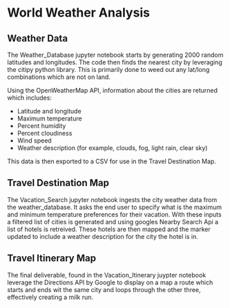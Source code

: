 # World Weather Analysis

## Weather Data

The Weather_Database jupyter notebook starts by generating 2000 random latitudes and longitudes.  The code then finds the nearest city by leveraging the citipy python library.  This is primarily done to weed out any lat/long combinations which are not on land.

Using the OpenWeatherMap API, information about the cities are returned which includes:
-  Latitude and longitude
-  Maximum temperature
-  Percent humidity
-  Percent cloudiness
-  Wind speed
-  Weather description (for example, clouds, fog, light rain, clear sky)

This data is then exported to a CSV for use in the Travel Destination Map.

## Travel Destination Map

The Vacation_Search jupyter notebook ingests the city weather data from the weather_database.  It asks the end user to specify what is the maximum and minimum temperature preferences for their vacation.  With these inputs a filtered list of cities is generated and using googles Nearby Search Api a list of hotels is retreived.  These hotels are then mapped and the marker updated to include a weather description for the city the hotel is in.

## Travel Itinerary Map

The final deliverable, found in the Vacation_Itinerary juypter notebook leverage the Directions API by Google to display on a map a route which starts and ends wit the same city and loops through the other three, effectively creating a milk run.
